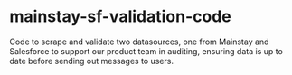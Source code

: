 # mainstay-sf-validation-code
Code to scrape and validate two datasources, one from Mainstay and Salesforce to support our product team in auditing, ensuring data is up to date before sending out messages to users. 
